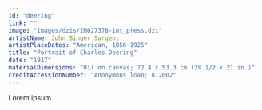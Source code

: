 ```yaml
---
id: "deering"
link: ""
image: "images/dzis/IM027378-int_press.dzi"
artistName: John Singer Sargent
artistPlaceDates: "American, 1856-1925"
title: "Portrait of Charles Deering"
date: "1917"
materialDimensions: "Oil on canvas; 72.4 x 53.3 cm (28 1/2 x 21 in.)"
creditAccessionNumber: "Anonymous loan; 8.2002"
---
```


Lorem ipsum.
